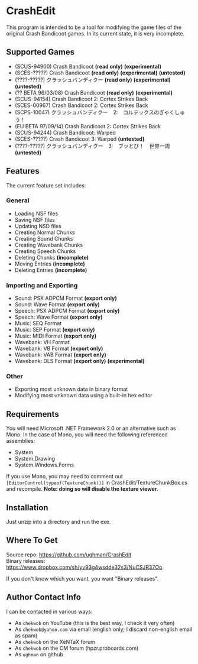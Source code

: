 # CrashEdit #
This program is intended to be a tool for modifying the game files of the original Crash Bandicoot games. In its current state, it is very incomplete.

## Supported Games ##
* (SCUS-94900) Crash Bandicoot __(read only)__ __(experimental)__
* (SCES-?????) Crash Bandicoot __(read only)__ __(experimental)__ __(untested)__
* (????-?????) クラッシュバンディクー __(read only)__ __(experimental)__ __(untested)__
* (?? BETA 96/03/08) Crash Bandicoot __(read only)__ __(experimental)__
* (SCUS-94154) Crash Bandicoot 2: Cortex Strikes Back
* (SCES-00967) Crash Bandicoot 2: Cortex Strikes Back
* (SCPS-10047) クラッシュバンディクー　2:　コルテックスのぎゃくしゅう！
* (EU BETA 97/09/14) Crash Bandicoot 2: Cortex Strikes Back
* (SCUS-94244) Crash Bandicoot: Warped
* (SCES-?????) Crash Bandicoot 3: Warped __(untested)__
* (????-?????) クラッシュバンディクー　3:　ブッとび！　世界一周 __(untested)__

## Features ##
The current feature set includes:

### General ###
* Loading NSF files
* Saving NSF files
* Updating NSD files
* Creating Normal Chunks
* Creating Sound Chunks
* Creating Wavebank Chunks
* Creating Speech Chunks
* Deleting Chunks __(incomplete)__
* Moving Entries __(incomplete)__
* Deleting Entries __(incomplete)__

### Importing and Exporting ###
* Sound: PSX ADPCM Format __(export only)__
* Sound: Wave Format __(export only)__
* Speech: PSX ADPCM Format __(export only)__
* Speech: Wave Format __(export only)__
* Music: SEQ Format
* Music: SEP Format __(export only)__
* Music: MIDI Format __(export only)__
* Wavebank: VH Format
* Wavebank: VB Format __(export only)__
* Wavebank: VAB Format __(export only)__
* Wavebank: DLS Format __(export only)__ __(experimental)__

### Other ###
* Exporting most unknown data in binary format
* Modifying most unknown data using a built-in hex editor

## Requirements ##
You will need Microsoft .NET Framework 2.0 or an alternative such as Mono. In the case of Mono, you will need the following referenced assemblies:

* System
* System.Drawing
* System.Windows.Forms

If you use Mono, you may need to comment out `[EditorControl(typeof(TextureChunk))]` in CrashEdit/TextureChunkBox.cs and recompile. __Note: doing so will disable the texture viewer.__

## Installation ##
Just unzip into a directory and run the exe.

## Where To Get ##
Source repo: https://github.com/ughman/CrashEdit  
Binary releases: https://www.dropbox.com/sh/yv93g4wsdde32s3/NuCSJR37Oo

If you don't know which you want, you want "Binary releases".

## Author Contact Info ##
I can be contacted in various ways:

* As `chekwob` on YouTube (this is the best way, I check it very often)
* As `chekwob@yahoo.com` via email (english only; I discard non-english email as spam)
* As `chekwob` on the XeNTaX forum
* As `chekwob` on the CM forum (hpzr.proboards.com)
* As `ughman` on github
